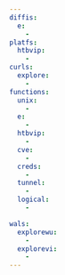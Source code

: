```yaml
---
diffis:
  e:
    -
platfs:
  htbvip:
    -
curls:
  explore:
    -
functions:
  unix:
    -
  e:
    -
  htbvip:
    -
  cve:
    -
  creds:
    -
  tunnel:
    -
  logical:
    -

wals:
  explorewu:
    -
  explorevi:
    -
---
```

